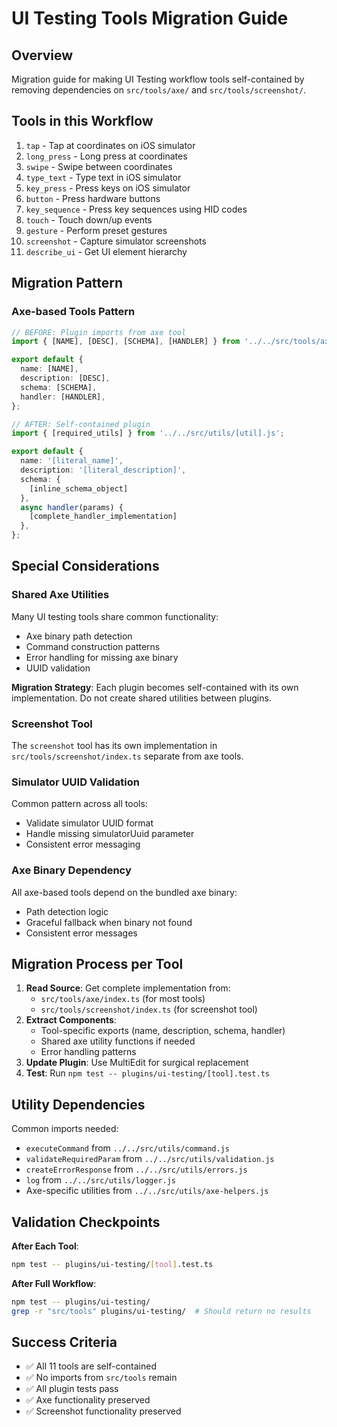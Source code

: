 # UI Testing Tools Migration Guide

## Overview
Migration guide for making UI Testing workflow tools self-contained by removing dependencies on `src/tools/axe/` and `src/tools/screenshot/`.

## Tools in this Workflow
1. `tap` - Tap at coordinates on iOS simulator
2. `long_press` - Long press at coordinates  
3. `swipe` - Swipe between coordinates
4. `type_text` - Type text in iOS simulator
5. `key_press` - Press keys on iOS simulator
6. `button` - Press hardware buttons
7. `key_sequence` - Press key sequences using HID codes
8. `touch` - Touch down/up events
9. `gesture` - Perform preset gestures
10. `screenshot` - Capture simulator screenshots
11. `describe_ui` - Get UI element hierarchy

## Migration Pattern

### Axe-based Tools Pattern
```typescript
// BEFORE: Plugin imports from axe tool
import { [NAME], [DESC], [SCHEMA], [HANDLER] } from '../../src/tools/axe/index.js';

export default {
  name: [NAME],
  description: [DESC], 
  schema: [SCHEMA],
  handler: [HANDLER],
};

// AFTER: Self-contained plugin
import { [required_utils] } from '../../src/utils/[util].js';

export default {
  name: '[literal_name]',
  description: '[literal_description]',
  schema: {
    [inline_schema_object]
  },
  async handler(params) {
    [complete_handler_implementation]
  },
};
```

## Special Considerations

### Shared Axe Utilities
Many UI testing tools share common functionality:
- Axe binary path detection
- Command construction patterns
- Error handling for missing axe binary
- UUID validation

**Migration Strategy**: Each plugin becomes self-contained with its own implementation. Do not create shared utilities between plugins.

### Screenshot Tool
The `screenshot` tool has its own implementation in `src/tools/screenshot/index.ts` separate from axe tools.

### Simulator UUID Validation
Common pattern across all tools:
- Validate simulator UUID format
- Handle missing simulatorUuid parameter
- Consistent error messaging

### Axe Binary Dependency
All axe-based tools depend on the bundled axe binary:
- Path detection logic
- Graceful fallback when binary not found
- Consistent error messages

## Migration Process per Tool

1. **Read Source**: Get complete implementation from:
   - `src/tools/axe/index.ts` (for most tools)
   - `src/tools/screenshot/index.ts` (for screenshot tool)
2. **Extract Components**:
   - Tool-specific exports (name, description, schema, handler)
   - Shared axe utility functions if needed
   - Error handling patterns
3. **Update Plugin**: Use MultiEdit for surgical replacement
4. **Test**: Run `npm test -- plugins/ui-testing/[tool].test.ts`

## Utility Dependencies
Common imports needed:
- `executeCommand` from `../../src/utils/command.js`
- `validateRequiredParam` from `../../src/utils/validation.js`
- `createErrorResponse` from `../../src/utils/errors.js`
- `log` from `../../src/utils/logger.js`
- Axe-specific utilities from `../../src/utils/axe-helpers.js`

## Validation Checkpoints

**After Each Tool**:
```bash
npm test -- plugins/ui-testing/[tool].test.ts
```

**After Full Workflow**:
```bash
npm test -- plugins/ui-testing/
grep -r "src/tools" plugins/ui-testing/  # Should return no results
```

## Success Criteria
- ✅ All 11 tools are self-contained
- ✅ No imports from `src/tools` remain
- ✅ All plugin tests pass
- ✅ Axe functionality preserved
- ✅ Screenshot functionality preserved